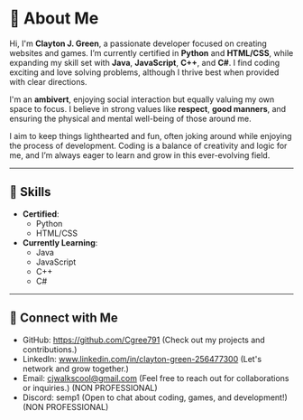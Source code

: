 # 👋 About Me

Hi, I'm **Clayton J. Green**, a passionate developer focused on creating websites and games. I’m currently certified in **Python** and **HTML/CSS**, while expanding my skill set with **Java**, **JavaScript**, **C++**, and **C#**. I find coding exciting and love solving problems, although I thrive best when provided with clear directions.

I'm an **ambivert**, enjoying social interaction but equally valuing my own space to focus. I believe in strong values like **respect**, **good manners**, and ensuring the physical and mental well-being of those around me.

I aim to keep things lighthearted and fun, often joking around while enjoying the process of development. Coding is a balance of creativity and logic for me, and I’m always eager to learn and grow in this ever-evolving field.

---

## 🚀 Skills
- **Certified**: 
  - Python 
  - HTML/CSS
- **Currently Learning**: 
  - Java 
  - JavaScript 
  - C++
  - C#

---

## 🔗 Connect with Me
- GitHub: https://github.com/Cgree791 (Check out my projects and contributions.)
- LinkedIn: www.linkedin.com/in/clayton-green-256477300 (Let's network and grow together.)
- Email: cjwalkscool@gmail.com (Feel free to reach out for collaborations or inquiries.) (NON PROFESSIONAL)
- Discord: semp1 (Open to chat about coding, games, and development!)  (NON PROFESSIONAL)

